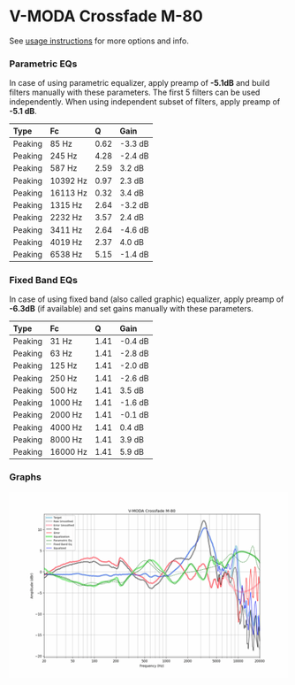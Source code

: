 # V-MODA Crossfade M-80
See [usage instructions](https://github.com/jaakkopasanen/AutoEq#usage) for more options and info.

### Parametric EQs
In case of using parametric equalizer, apply preamp of **-5.1dB** and build filters manually
with these parameters. The first 5 filters can be used independently.
When using independent subset of filters, apply preamp of **-5.1 dB**.

| Type    | Fc       |    Q | Gain    |
|:--------|:---------|:-----|:--------|
| Peaking | 85 Hz    | 0.62 | -3.3 dB |
| Peaking | 245 Hz   | 4.28 | -2.4 dB |
| Peaking | 587 Hz   | 2.59 | 3.2 dB  |
| Peaking | 10392 Hz | 0.97 | 2.3 dB  |
| Peaking | 16113 Hz | 0.32 | 3.4 dB  |
| Peaking | 1315 Hz  | 2.64 | -3.2 dB |
| Peaking | 2232 Hz  | 3.57 | 2.4 dB  |
| Peaking | 3411 Hz  | 2.64 | -4.6 dB |
| Peaking | 4019 Hz  | 2.37 | 4.0 dB  |
| Peaking | 6538 Hz  | 5.15 | -1.4 dB |

### Fixed Band EQs
In case of using fixed band (also called graphic) equalizer, apply preamp of **-6.3dB**
(if available) and set gains manually with these parameters.

| Type    | Fc       |    Q | Gain    |
|:--------|:---------|:-----|:--------|
| Peaking | 31 Hz    | 1.41 | -0.4 dB |
| Peaking | 63 Hz    | 1.41 | -2.8 dB |
| Peaking | 125 Hz   | 1.41 | -2.0 dB |
| Peaking | 250 Hz   | 1.41 | -2.6 dB |
| Peaking | 500 Hz   | 1.41 | 3.5 dB  |
| Peaking | 1000 Hz  | 1.41 | -1.6 dB |
| Peaking | 2000 Hz  | 1.41 | -0.1 dB |
| Peaking | 4000 Hz  | 1.41 | 0.4 dB  |
| Peaking | 8000 Hz  | 1.41 | 3.9 dB  |
| Peaking | 16000 Hz | 1.41 | 5.9 dB  |

### Graphs
![](./V-MODA%20Crossfade%20M-80.png)